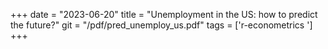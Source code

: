 +++ 
date = "2023-06-20" 
title = "Unemployment in the US: how to predict the future?" 
git = "/pdf/pred_unemploy_us.pdf" 
tags = ['r-econometrics '] 
+++
